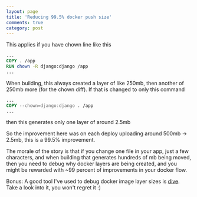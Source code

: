 ```yaml
---
layout: page
title: 'Reducing 99.5% docker push size'
comments: true
category: post
---
```


This applies if you have chown line like this

```dockerfile
...
COPY . /app
RUN chown -R django:django /app
...
```

When building, this always created a layer of like 250mb, then another of 250mb more (for the chown diff).
If that is changed to only this command

```dockerfile
...
COPY --chown=django:django . /app
...
```

then this generates only one layer of around 2.5mb

So the improvement here was on each deploy uploading around 500mb -> 2.5mb, this is a 99.5% improvement.

The morale of the story is that if you change one file in your app, just a few characters, and when building that generates hundreds of mb being moved, then you need to debug why docker layers are being created, and you might be rewarded with ~99 percent of improvements in your docker flow.

Bonus: A good tool I've used to debug docker image layer sizes is [dive](https://github.com/wagoodman/dive). Take a look into it, you won't regret it :)
